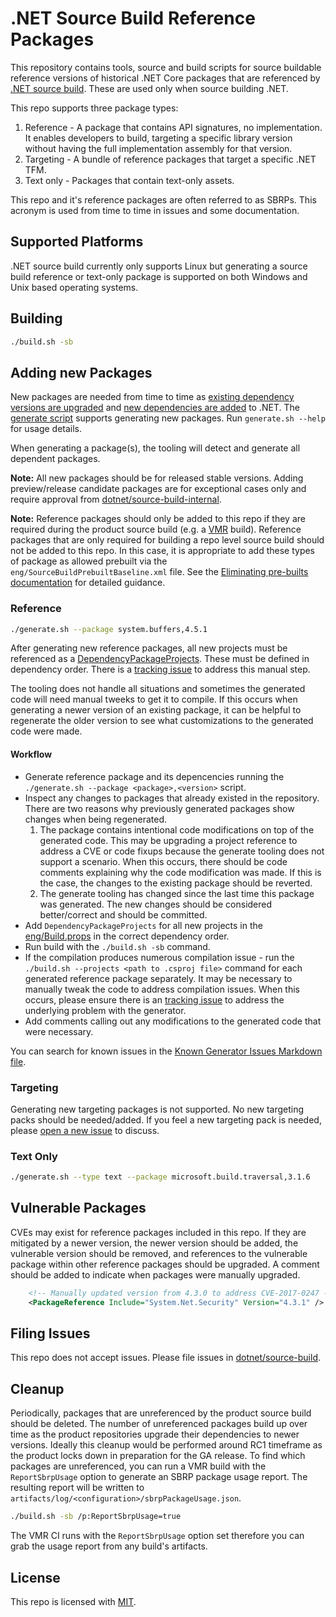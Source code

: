 # .NET Source Build Reference Packages

This repository contains tools, source and build scripts for source buildable reference
versions of historical .NET Core packages that are referenced by
[.NET source build](https://github.com/dotnet/source-build). These are used only
when source building .NET.

This repo supports three package types:

1. Reference - A package that contains API signatures, no implementation. It enables developers to build,
targeting a specific library version without having the full implementation assembly for that version.
1. Targeting - A bundle of reference packages that target a specific .NET TFM.
1. Text only - Packages that contain text-only assets.

This repo and it's reference packages are often referred to as SBRPs. This acronym is used from time
to time in issues and some documentation.

## Supported Platforms

.NET source build currently only supports Linux but generating a source build reference or text-only package
is supported on both Windows and Unix based operating systems.

## Building

``` bash
./build.sh -sb
```

## Adding new Packages

New packages are needed from time to time as
[existing dependency versions are upgraded](https://github.com/dotnet/source-build/blob/main/Documentation/sourcebuild-in-repos/update-dependencies.md)
and [new dependencies are added](https://github.com/dotnet/source-build/blob/main/Documentation/sourcebuild-in-repos/new-dependencies.md)
to .NET. The [generate script](https://github.com/dotnet/source-build-reference-packages/blob/main/generate.sh)
supports generating new packages. Run `generate.sh --help` for usage details.

When generating a package(s), the tooling will detect and generate all dependent packages.

**Note:** All new packages should be for released stable versions. Adding preview/release candidate
packages are for exceptional cases only and require approval from
[dotnet/source-build-internal](https://github.com/orgs/dotnet/teams/source-build-internal).

**Note:** Reference packages should only be added to this repo if they are required during the product
source build (e.g. a [VMR](https://github.com/dotnet/dotnet) build). Reference packages that are only
required for building a repo level source build should not be added to this repo. In this case, it is
appropriate to add these types of package as allowed prebuilt via the `eng/SourceBuildPrebuiltBaseline.xml`
file. See the [Eliminating pre-builts documentation](https://github.com/dotnet/source-build/blob/main/Documentation/eliminating-pre-builts.md)
for detailed guidance.

### Reference

``` bash
./generate.sh --package system.buffers,4.5.1
```

After generating new reference packages, all new projects must be referenced as a
[DependencyPackageProjects](https://github.com/dotnet/source-build-reference-packages/blob/main/eng/Build.props#L9).
These must be defined in dependency order. There is a
[tracking issue](https://github.com/dotnet/source-build/issues/1690) to address this manual step.

The tooling does not handle all situations and sometimes the generated code will need manual tweeks to get
it to compile. If this occurs when generating a newer version of an existing package, it can be helpful to
regenerate the older version to see what customizations to the generated code were made.

#### Workflow

* Generate reference package and its depencencies running the `./generate.sh --package <package>,<version>` script.
* Inspect any changes to packages that already existed in the repository. There are two reasons why previously
generated packages show changes when being regenerated.
    1. The package contains intentional code modifications on top of the generated code. This may be upgrading a
    project reference to address a CVE or code fixups because the generate tooling does not support a scenario.
    When this occurs, there should be code comments explaining why the code modification was made. If this is
    the case, the changes to the existing package should be reverted.
    2. The generate tooling has changed since the last time this package was generated. The new changes should
    be considered better/correct and should be committed.
* Add `DependencyPackageProjects` for all new projects in the
[eng/Build.props](https://github.com/dotnet/source-build-reference-packages/blob/main/eng/Build.props#L9)
in the correct dependency order.
* Run build with the `./build.sh -sb` command.
* If the compilation produces numerous compilation issue - run the `./build.sh --projects <path to .csproj file>`
command for each generated reference package separately. It may be necessary to manually tweak the code to
address compilation issues. When this occurs, please ensure there is an [tracking issue](#filing-issues) to
address the underlying problem with the generator.
* Add comments calling out any modifications to the generated code that were necessary.

You can search for known issues in the [Known Generator Issues Markdown file](docs/known_generator_issues.md).

### Targeting

Generating new targeting packages is not supported. No new targeting packs should be needed/added. If you feel
a new targeting pack is needed, please [open a new issue](#filing-issues) to discuss.

### Text Only

``` bash
./generate.sh --type text --package microsoft.build.traversal,3.1.6
```

## Vulnerable Packages

CVEs may exist for reference packages included in this repo. If they are mitigated by a newer version, the
newer version should be added, the vulnerable version should be removed, and references to the vulnerable
package within other reference packages should be upgraded. A comment should be added to indicate when
packages were manually upgraded.

``` xml
    <!-- Manually updated version from 4.3.0 to address CVE-2017-0247 -->
    <PackageReference Include="System.Net.Security" Version="4.3.1" />
```

## Filing Issues

This repo does not accept issues. Please file issues in
[dotnet/source-build](https://github.com/dotnet/source-build/issues/new/choose).

## Cleanup

Periodically, packages that are unreferenced by the product source build should be deleted. The number of
unreferenced packages build up over time as the product repositories upgrade their dependencies to newer
versions. Ideally this cleanup would be performed around RC1 timeframe as the product locks down in preparation
for the GA release. To find which packages are unreferenced, you can run a VMR build with the `ReportSbrpUsage`
option to generate an SBRP package usage report. The resulting report will be written to
`artifacts/log/<configuration>/sbrpPackageUsage.json`.

``` bash
./build.sh -sb /p:ReportSbrpUsage=true
```

The VMR CI runs with the `ReportSbrpUsage` option set therefore you can grab the usage report from any build's
artifacts.

## License

This repo is licensed with [MIT](LICENSE.txt).
